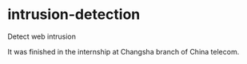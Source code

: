 # intrusion-detection
Detect web intrusion

It was finished in the internship at Changsha branch of China telecom.